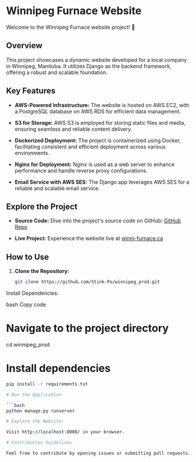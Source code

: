 # Winnipeg Furnace Website

Welcome to the Winnipeg Furnace website project! 🚀

## Overview

This project showcases a dynamic website developed for a local company in Winnipeg, Manitoba. It utilizes Django as the backend framework, offering a robust and scalable foundation.

## Key Features

- **AWS-Powered Infrastructure:** The website is hosted on AWS EC2, with a PostgreSQL database on AWS RDS for efficient data management.

- **S3 for Storage:** AWS S3 is employed for storing static files and media, ensuring seamless and reliable content delivery.

- **Dockerized Deployment:** The project is containerized using Docker, facilitating consistent and efficient deployment across various environments.

- **Nginx for Deployment:** Nginx is used as a web server to enhance performance and handle reverse proxy configurations.

- **Email Service with AWS SES:** The Django app leverages AWS SES for a reliable and scalable email service.

## Explore the Project

- **Source Code:** Dive into the project's source code on GitHub: [GitHub Repo](https://github.com/Stink-Po/winnipeg_prod)

- **Live Project:** Experience the website live at [winni-furnace.ca](https://www.winni-furnace.ca/)

## How to Use

1. **Clone the Repository:**
   ```bash
   git clone https://github.com/Stink-Po/winnipeg_prod.git
Install Dependencies:

bash
Copy code
# Navigate to the project directory
cd winnipeg_prod
# Install dependencies
```bash
pip install -r requirements.txt

# Run the Application

```bash
python manage.py runserver

# Explore the Website:

Visit http://localhost:8000/ in your browser.

# Contribution Guidelines

Feel free to contribute by opening issues or submitting pull requests. Your input is highly appreciated!
